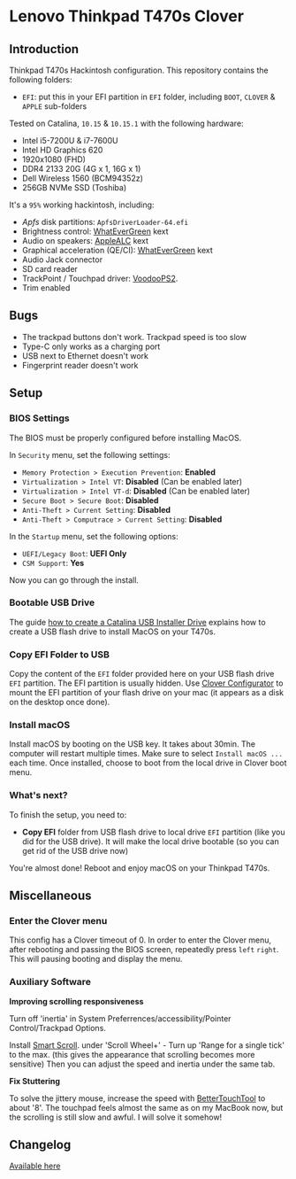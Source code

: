 # Lenovo Thinkpad T470s Clover

## Introduction

Thinkpad T470s Hackintosh configuration. This repository contains the following folders:

- `EFI`: put this in your EFI partition in `EFI` folder, including `BOOT`, `CLOVER` & `APPLE` sub-folders

Tested on Catalina, `10.15` & `10.15.1` with the following hardware:

- Intel i5-7200U & i7-7600U
- Intel HD Graphics 620
- 1920x1080 (FHD)
- DDR4 2133 20G (4G x 1, 16G x 1)
- Dell Wireless 1560 (BCM94352z)
- 256GB NVMe SSD (Toshiba)

It's a `95%` working hackintosh, including:

- *Apfs* disk partitions: `ApfsDriverLoader-64.efi`
- Brightness control: [WhatEverGreen](https://github.com/acidanthera/WhateverGreen) kext
- Audio on speakers: [AppleALC](https://github.com/acidanthera/AppleALC) kext
- Graphical acceleration (QE/CI): [WhatEverGreen](https://github.com/acidanthera/WhateverGreen) kext
- Audio Jack connector
- SD card reader
- TrackPoint / Touchpad driver: [VoodooPS2](https://github.com/acidanthera/VoodooPS2).
- Trim enabled

## Bugs

- The trackpad buttons don't work. Trackpad speed is too slow
- Type-C only works as a charging port
- USB next to Ethernet doesn't work
- Fingerprint reader doesn't work

## Setup

### BIOS Settings

The BIOS must be properly configured before installing MacOS.

In `Security` menu, set the following settings:

- `Memory Protection > Execution Prevention`: **Enabled**
- `Virtualization > Intel VT`: **Disabled** (Can be enabled later)
- `Virtualization > Intel VT-d`: **Disabled** (Can be enabled later)
- `Secure Boot > Secure Boot`: **Disabled**
- `Anti-Theft > Current Setting`: **Disabled**
- `Anti-Theft > Computrace > Current Setting`: **Disabled**

In the `Startup` menu, set the following options:

- `UEFI/Legacy Boot`: **UEFI Only**
- `CSM Support`: **Yes**

Now you can go through the install. 

### Bootable USB Drive

The guide [how to create a Catalina USB Installer Drive](https://hackintosher.com/guides/how-to-make-a-macos-10-15-catalina-flash-drive-installer/) explains how to create a USB flash drive to install MacOS on your T470s.

### Copy EFI Folder to USB

Copy the content of the `EFI` folder provided here on your USB flash drive `EFI` partition. The EFI partition is usually hidden. Use [Clover Configurator](https://mackie100projects.altervista.org/download-clover-configurator/) to mount the EFI partition of your flash drive on your mac (it appears as a disk on the desktop once done).

### Install macOS

Install macOS by booting on the USB key. It takes about 30min. The computer will restart multiple times. Make sure to select `Install macOS ...` each time. Once installed, choose to boot from the local drive in Clover boot menu.

### What's next?

To finish the setup, you need to:

- **Copy EFI** folder from USB flash drive to local drive `EFI` partition (like you did for the USB drive). It will make the local drive bootable (so you can get rid of the USB drive now)

You're almost done! Reboot and enjoy macOS on your Thinkpad T470s.

## Miscellaneous

### Enter the Clover menu

This config has a Clover timeout of 0. In order to enter the Clover menu, after rebooting and passing the BIOS screen, repeatedly press `left` `right`. This will pausing booting and display the menu.

### Auxiliary Software

**Improving scrolling responsiveness**

Turn off 'inertia' in System Preferrences/accessibility/Pointer Control/Trackpad Options.

Install [Smart Scroll](https://www.marcmoini.com/sx_fr.html). under 'Scroll Wheel+' - Turn up 'Range for a single tick' to the max. (this gives the appearance that scrolling becomes more sensitive)
Then you can adjust the speed and inertia under the same tab.

**Fix Stuttering**

To solve the jittery mouse, increase the speed with [BetterTouchTool](https://folivora.ai/) to about '8'. The touchpad feels almost the same as on my MacBook now, but the scrolling is still slow and awful. I will solve it somehow!

## Changelog

[Available here](changelog.md)
